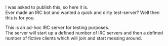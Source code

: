 I was asked to publish this, so here it is.  
Ever made an IRC bot and wanted a quick and dirty test-server? Well then this is for you.


This is an ad-hoc IRC server for testing purposes.  
The server will start up a defined number of IRC servers 
and then a defined number of fictive clients which will join and start messing around.
